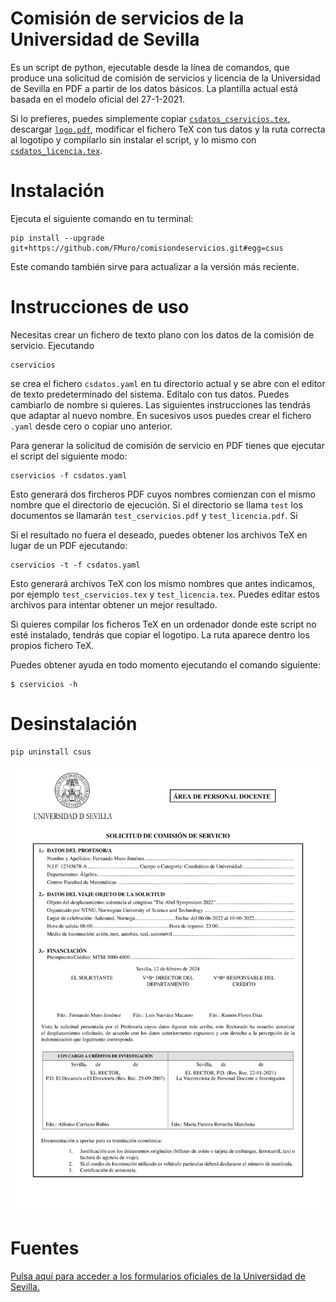 # Comisión de servicios de la Universidad de Sevilla

Es un script de python, ejecutable desde la línea de comandos, que produce una solicitud de comisión de servicios y licencia de la Universidad de Sevilla en PDF a partir de los datos básicos. La plantilla actual está basada en el modelo oficial del 27-1-2021.

Si lo prefieres, puedes simplemente copiar [`csdatos_cservicios.tex`](tests/csdatos_cservicios.tex), descargar [`logo.pdf`](csus/logo.pdf), modificar el fichero TeX con tus datos y la ruta correcta al logotipo y compilarlo sin instalar el script, y lo mismo con [`csdatos_licencia.tex`](tests/csdatos_licencia.tex).

# Instalación

Ejecuta el siguiente comando en tu terminal:

```
pip install --upgrade git+https://github.com/FMuro/comisiondeservicios.git#egg=csus
```

Este comando también sirve para actualizar a la versión más reciente.

# Instrucciones de uso

Necesitas crear un fichero de texto plano con los datos de la comisión de servicio. Ejecutando

```
cservicios 
```

se crea el fichero `csdatos.yaml` en tu directorio actual y se abre con el editor de texto predeterminado del sistema. Edítalo con tus datos. Puedes cambiarlo de nombre si quieres. Las siguientes instrucciones las tendrás que adaptar al nuevo nombre. En sucesivos usos puedes crear el fichero `.yaml` desde cero o copiar uno anterior.

Para generar la solicitud de comisión de servicio en PDF tienes que ejecutar el script del siguiente modo:

```
cservicios -f csdatos.yaml
```

Esto generará dos fircheros PDF cuyos nombres comienzan con el mismo nombre que el directorio de ejecución. Si el directorio se llama `test` los documentos se llamarán `test_cservicios.pdf` y `test_licencia.pdf`. Si 

Si el resultado no fuera el deseado, puedes obtener los archivos TeX en lugar de un PDF ejecutando:

```
cservicios -t -f csdatos.yaml
```

Esto generará archivos TeX con los mismo nombres que antes indicamos, por ejemplo `test_cservicios.tex` y `test_licencia.tex`. Puedes editar estos archivos para intentar obtener un mejor resultado. 

Si quieres compilar los ficheros TeX en un ordenador donde este script no esté instalado, tendrás que copiar el logotipo. La ruta aparece dentro los propios fichero TeX.

Puedes obtener ayuda en todo momento ejecutando el comando siguiente:

```
$ cservicios -h
```

# Desinstalación

```
pip uninstall csus
```

![](img/csdatos.png)

# Fuentes

[Pulsa aquí para acceder a los formularios oficiales de la Universidad de Sevilla.](https://www.us.es/trabaja-en-la-us/profesorado/gestion-administrativa/permisos-y-licencias)